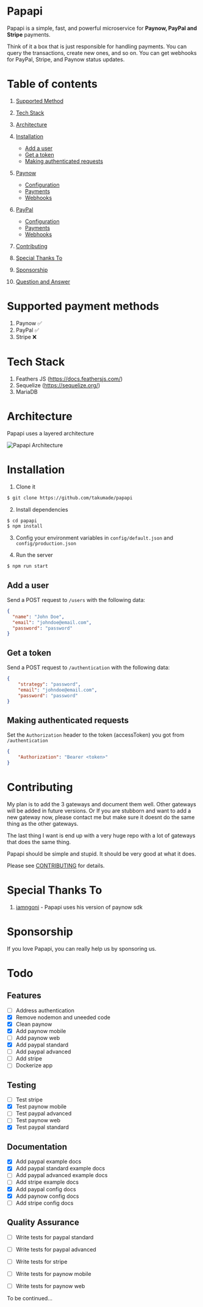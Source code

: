 # Papapi

Papapi is a simple, fast, and powerful microservice for **Paynow, PayPal and Stripe** payments.

Think of it a box that is just responsible for handling payments. You can query the transactions, create new ones, and so on. You can get webhooks for PayPal, Stripe, and Paynow status updates.


# Table of contents
1. [Supported Method](#supported-payment-methods)
2. [Tech Stack](#tech-stack)
3. [Architecture](#architecture)

4. [Installation](#installation)
    - [Add a user](#add-a-user)
    - [Get a token](#get-a-token)
    - [Making authenticated requests](#making-authenticated-requests)
5. [Paynow](#)
    - [Configuration](https://github.com/takumade/papapi/blob/main/docs/paynow/CONFIG.md)
    - [Payments](https://github.com/takumade/papapi/blob/main/docs/paynow/PAYMENTS.md)
    - [Webhooks](https://github.com/takumade/papapi/blob/main/docs/paynow/WEBHOOKS.md)
6. [PayPal](#)
    - [Configuration](https://github.com/takumade/papapi/blob/main/docs/paypal/CONFIG.md)
    - [Payments](https://github.com/takumade/papapi/blob/main/docs/paypal/PAYMENTS.md)
    - [Webhooks](https://github.com/takumade/papapi/blob/main/docs/paypal/WEBHOOKS.md)
7. [Contributing](#contributing)
8. [Special Thanks To](#special-thanks-to)
9. [Sponsorship](#sponsorship)
10. [Question and Answer](#question-and-answer)
   



# Supported payment methods
1. Paynow ✅
2. PayPal ✅
3. Stripe ❌

# Tech Stack
1. Feathers JS (https://docs.feathersjs.com/)
2. Sequelize (https://sequelize.org/)
3. MariaDB

# Architecture
Papapi uses a layered architecture

![Papapi Architecture](readme-images/papapi.png)


# Installation

1. Clone it

```bash
$ git clone https://github.com/takumade/papapi
```

2. Install dependencies

```bash
$ cd papapi
$ npm install
```

3. Config your environment variables in `config/default.json` and `config/production.json`

4. Run the server

```bash
$ npm run start
```

## Add a user

Send a POST request to `/users` with the following data:

```json
{
  "name": "John Doe",
  "email": "johndoe@email.com",
  "password": "password"
}
```

## Get a token

Send a POST request to `/authentication` with the following data:
    
```json
{
    "strategy": "password",
    "email": "johndoe@email.com",
    "password": "password"
}
```

## Making authenticated requests

Set the `Authorization` header to the token (accessToken) you got from `/authentication`

```json
{
    "Authorization": "Bearer <token>"
}
```




# Contributing
My plan is to add the 3 gateways and document them well. Other gateways will be added in future versions. Or If you are stubborn and want to add a new gateway now, please contact me but make sure it doesnt do the same thing as the other gateways.

The last thing I want is end up with a very huge repo with a lot of gateways that does the same thing.

Papapi should be simple and stupid. It should be very good at what it does.

Please see [CONTRIBUTING](CONTRIBUTING.md) for details.


# Special Thanks To
1. [iamngoni](https://github.com/iamngoni) - Papapi uses his version of paynow sdk

# Sponsorship
If you love Papapi, you can really help us by sponsoring us.


# Todo

## Features
- [ ] Address authentication
- [x] Remove nodemon and uneeded code
- [x] Clean paynow
- [x] Add paynow mobile
- [ ] Add paynow web
- [x] Add paypal standard
- [ ] Add paypal advanced
- [ ] Add stripe
- [ ] Dockerize app

## Testing
- [ ] Test stripe
- [x] Test paynow mobile
- [ ] Test paypal advanced
- [ ] Test paynow web
- [x] Test paypal standard

## Documentation
- [x] Add paypal example docs
- [x] Add paypal standard example docs
- [ ] Add paypal advanced example docs
- [ ] Add stripe example docs
- [x] Add paypal config docs
- [x] Add paynow config docs
- [ ] Add stripe config docs

## Quality Assurance
- [ ] Write tests for paypal standard
- [ ] Write tests for paypal advanced
- [ ] Write tests for stripe
- [ ] Write tests for paynow mobile
- [ ] Write tests for paynow web

 

To be continued...